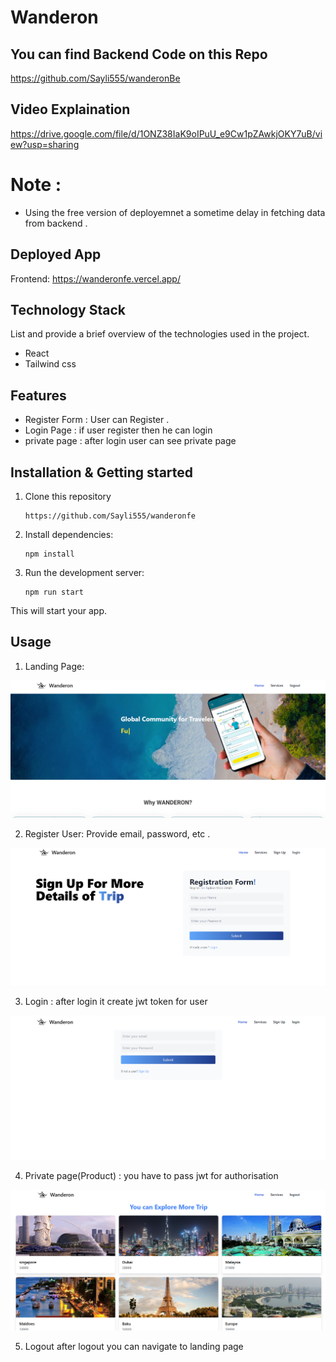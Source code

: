 # Wanderon

## You can find Backend Code on this Repo
https://github.com/Sayli555/wanderonBe

## Video Explaination
https://drive.google.com/file/d/1ONZ38IaK9oIPuU_e9Cw1pZAwkjOKY7uB/view?usp=sharing

# Note :
- Using the free version of deployemnet a sometime delay in fetching data from backend .

## Deployed App

 Frontend: https://wanderonfe.vercel.app/

## Technology Stack

List and provide a brief overview of the technologies used in the project.
- React
- Tailwind css

 
## Features

- Register Form   : User can Register .
- Login Page      : if user register then he can login 
- private page    : after login user can see private page


## Installation & Getting started

1. Clone this repository
    ```
    https://github.com/Sayli555/wanderonfe
    ```

2. Install dependencies:

    ```
    npm install
    ```
3. Run the development server:
    ```
    npm run start
    ```

This will start your app.

## Usage
1. Landing Page:
<img src="https://github.com/Sayli555/project-images/blob/master/wonderonfe1.png?raw=true"/>


2. Register User:
Provide email, password, etc .
<img src="https://github.com/Sayli555/project-images/blob/master/wonderonfe2.png?raw=true"/>

3. Login :
after login it create jwt token for user
<img src="https://github.com/Sayli555/project-images/blob/master/wonderonfe3.png?raw=true"/>

4. Private page(Product) :
you have to pass jwt for authorisation
<img src="https://github.com/Sayli555/project-images/blob/master/wonderonfe4.png?raw=true"/>

5. Logout
after logout you can navigate to landing page

   

